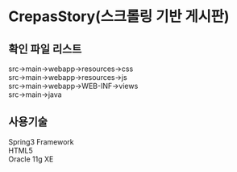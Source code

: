 # CrepasStory(스크롤링 기반 게시판)
## 확인 파일 리스트
src->main->webapp->resources->css\
src->main->webapp->resources->js\
src->main->webapp->WEB-INF->views\
src->main->java

## 사용기술
Spring3 Framework\
HTML5\
Oracle 11g XE
